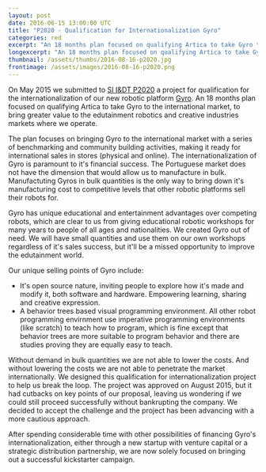 ```yaml
---
layout: post
date: 2016-06-15 13:00:00 UTC
title: "P2020 - Qualification for Internationalization Gyro"
categories: red
excerpt: "An 18 months plan focused on qualifying Artica to take Gyro to the international market, to bring greater value to the edutainment robotics and creative industries markets where we operate."
longexcerpt: "An 18 months plan focused on qualifying Artica to take Gyro to the international market, to bring greater value to the edutainment robotics and creative industries markets where we operate."
thumbnail: /assets/thumbs/2016-08-16-p2020.jpg
frontimage: /assets/images/2016-08-16-p2020.png
---
```


On May 2015 we submitted to [SI I&DT P2020][1] a project for qualification for the internationalization of our new robotic platform [Gyro][2]. An 18 months plan focused on qualifying Artica to take Gyro to the international market, to bring greater value to the edutainment robotics and creative industries markets where we operate.

The plan focuses on bringing Gyro to the international market with a series of benchmarking and community building activities, making it ready for international sales in stores (physical and online). The internationalization of Gyro is paramount to it's financial success. The Portuguese market does not have the dimension that would allow us to manufacture in bulk. Manufactuting Gyros in bulk quantities is the only way to bring down it's manufacturing cost to competitive levels that other robotic platforms sell their robots for.

Gyro has unique educational and entertainment advantages over competing robots, which are clear to us from giving educational robotic workshops for many years to people of all ages and nationalities. We created Gyro out of need. We will have small quantities and use them on our own workshops regardless of it's sales success, but it'll be a missed opportunity to improve the edutainment world.

Our unique selling points of Gyro include:

* It's open source nature, inviting people to explore how it's made and modify it, both software and hardware. Empowering learning, sharing and creative expression.
* A behavior trees based visual programming environment. All other robot programming envirnment use imperative programming environments (like scratch) to teach how to program, which is fine except that behavior trees are more suitable to program behavior and there are studies proving they are equally easy to teach.

Without demand in bulk quantities we are not able to lower the costs. And without lowering the costs we are not able to penetrate the market internationally. We designed this qualification for internationalization project to help us break the loop. The project was approved on August 2015, but it had cutbacks on key points of our proposal, leaving us wondering if we could still proceed successfully without bankrupting the company. We decided to accept the challenge and the project has been advancing with a more cautious approach.

After spending considerable time with other possibilities of financing Gyro's internationalization, either through a new startup with venture capital or a strategic distribution partnership, we are now solely focused on bringing out a successful kickstarter campaign.

[1]: https://www.portugal2020.pt/Portal2020
[2]: http://gyro.artica.cc/
